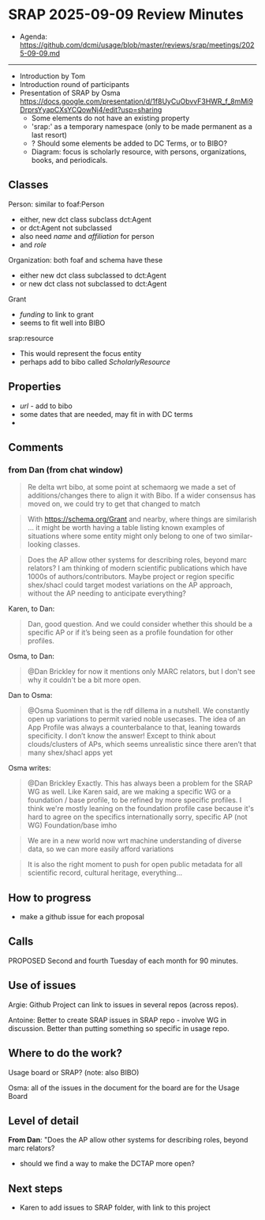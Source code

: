 # SRAP 2025-09-09 Review Minutes

* Agenda: https://github.com/dcmi/usage/blob/master/reviews/srap/meetings/2025-09-09.md

----

* Introduction by Tom
* Introduction round of participants
* Presentation of SRAP by Osma https://docs.google.com/presentation/d/1f8UyCuObvvF3HWR_f_8mMi9DrprsYyapCXsYCQowNj4/edit?usp=sharing
    * Some elements do not have an existing property
    * 'srap:' as a temporary namespace (only to be made permanent as a last resort)
    * ? Should some elements be added to DC Terms, or to BIBO?
    * Diagram: focus is scholarly resource, with persons, organizations, books, and periodicals.

## Classes

Person: similar to foaf:Person 
* either, new dct class subclass dct:Agent
* or dct:Agent not subclassed
* also need *name* and *affiliation* for person
* and *role*

Organization: both foaf and schema have these
* either new dct class subclassed to dct:Agent
* or new dct class not subclassed to dct:Agent

Grant
* *funding* to link to grant
* seems to fit well into BIBO

srap:resource
* This would represent the focus entity
* perhaps add to bibo called *ScholarlyResource*

## Properties

* *url* - add to bibo
* some dates that are needed, may fit in with DC terms
* 


## Comments

### from Dan (from chat window)

> Re delta wrt bibo, at some point at schemaorg we made a set of additions/changes there to align it with Bibo. If a wider consensus has moved on, we could try to get that changed to match

> With https://schema.org/Grant and nearby, where things are similarish … it might be worth having a table listing known examples of situations where some entity might only belong to one of two similar-looking classes.

> Does the AP allow other systems for describing roles, beyond marc relators? I am thinking of modern scientific publications which have 1000s of authors/contributors. Maybe project or region specific shex/shacl could target modest variations on the AP approach, without the AP needing to anticipate everything?

Karen, to Dan:
> Dan, good question. And we could consider whether this should be a specific AP or if it’s being seen as a profile foundation for other profiles.

Osma, to Dan:
> @Dan Brickley for now it mentions only MARC relators, but I don't see why it couldn't be a bit more open.

Dan to Osma:
> @Osma Suominen that is the rdf dillema in a nutshell. We constantly open up variations to permit varied noble usecases. The idea of an App Profile was always a counterbalance to that, leaning towards specificity. I don’t know the answer! Except to think about clouds/clusters of APs, which seems unrealistic since there aren’t that many shex/shacl apps yet
 
Osma writes:
> @Dan Brickley Exactly. This has always been a problem for the SRAP WG as well. Like Karen said, are we making a specific WG or a foundation / base profile, to be refined by more specific profiles. I think we're mostly leaning on the foundation profile case because it's hard to agree on the specifics internationally
sorry, specific AP (not WG) Foundation/base imho

> We are in a new world now wrt machine understanding of diverse data, so we can more easily afford variations

> It is also the right moment to push for open public metadata for all scientific record, cultural heritage, everything…
 
## How to progress
* make a github issue for each proposal


## Calls

PROPOSED Second and fourth Tuesday of each month for 90 minutes.

## Use of issues

Argie: Github Project can link to issues in several repos (across repos). 

Antoine: Better to create SRAP issues in SRAP repo - involve WG in discussion. Better than putting something so specific in usage repo.

## Where to do the work?

Usage board or SRAP? (note: also BIBO)

Osma: all of the issues in the document for the board are for the Usage Board

## Level of detail

**From Dan**: "Does the AP allow other systems for describing roles, beyond marc relators? 

* should we find a way to make the DCTAP more open?

## Next steps

* Karen to add issues to SRAP folder, with link to this project
